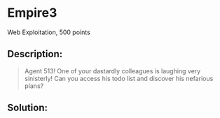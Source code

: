 # Empire3
Web Exploitation, 500 points

## Description:
> Agent 513! One of your dastardly colleagues is laughing very sinisterly! Can you access his todo list and discover his nefarious plans?


## Solution: 


